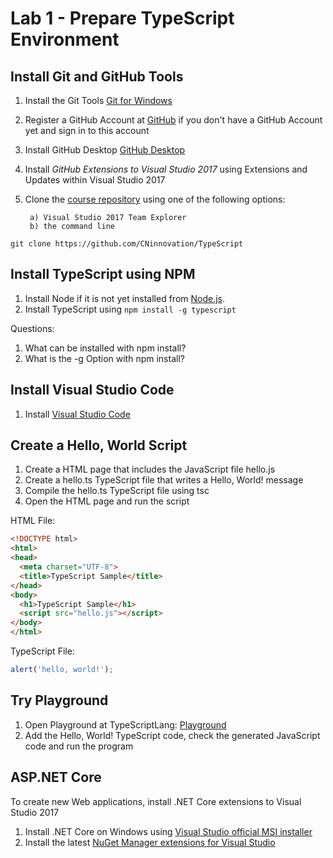 # Lab 1 - Prepare TypeScript Environment

## Install Git and GitHub Tools

1. Install the Git Tools [Git for Windows](https://git-for-windows.github.io/ "Git for Windows")
2. Register a GitHub Account at [GitHub](https://www.github.com "GitHub") if you don't have a GitHub Account yet and sign in to this account
3. Install GitHub Desktop [GitHub Desktop](https://github-windows.s3.amazonaws.com/GitHubSetup.exe "GitHub Desktop")
4. Install *GitHub Extensions to Visual Studio 2017* using Extensions and Updates within Visual Studio 2017
5. Clone the [course repository](https://github.com/CNinnovation/TypeScriptSep2017 "TypeScript Workshop") using one of the following options:

        a) Visual Studio 2017 Team Explorer
        b) the command line
        
```
git clone https://github.com/CNinnovation/TypeScript
```

## Install TypeScript using NPM

1. Install Node if it is not yet installed from [Node.js](https://nodejs.org "Node.js").
2. Install TypeScript using `npm install -g typescript`

Questions:

1. What can be installed with npm install?
2. What is the -g Option with npm install?


## Install Visual Studio Code

1. Install [Visual Studio Code](https://code.visualstudio.com/ "Visual Studio Code")


## Create a Hello, World Script

1. Create a HTML page that includes the JavaScript file hello.js
2. Create a hello.ts TypeScript file that writes a Hello, World! message
3. Compile the hello.ts TypeScript file using tsc
4. Open the HTML page and run the script

HTML File:

```html
<!DOCTYPE html>
<html>
<head>
  <meta charset="UTF-8">
  <title>TypeScript Sample</title>
</head>
<body>
  <h1>TypeScript Sample</h1>
  <script src="hello.js"></script>
</body>
</html>
```

TypeScript File:

```typescript
alert('hello, world!');
```

## Try Playground

1. Open Playground at TypeScriptLang: [Playground](http://typescriptlang.org/play/index.html "Playground")
2. Add the Hello, World! TypeScript code, check the generated JavaScript code and run the program

## ASP.NET Core

To create new Web applications, install .NET Core extensions to Visual Studio 2017

1. Install .NET Core on Windows using [Visual Studio official MSI installer](https://www.microsoft.com/net/core#windows ".NET Core")
2. Install the latest [NuGet Manager extensions for Visual Studio](https://www.microsoft.com/net/core#windows "NuGet")
